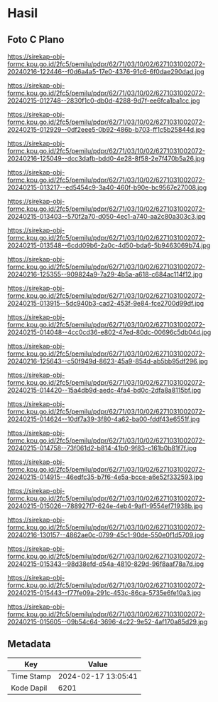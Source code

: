 # Hasil

## Foto C Plano

https://sirekap-obj-formc.kpu.go.id/2fc5/pemilu/pdpr/62/71/03/10/02/6271031002072-20240216-122446--f0d6a4a5-17e0-4376-91c6-6f0dae290dad.jpg

https://sirekap-obj-formc.kpu.go.id/2fc5/pemilu/pdpr/62/71/03/10/02/6271031002072-20240215-012748--2830f1c0-db0d-4288-9d7f-ee6fca1ba1cc.jpg

https://sirekap-obj-formc.kpu.go.id/2fc5/pemilu/pdpr/62/71/03/10/02/6271031002072-20240215-012929--0df2eee5-0b92-486b-b703-ff1c5b25844d.jpg

https://sirekap-obj-formc.kpu.go.id/2fc5/pemilu/pdpr/62/71/03/10/02/6271031002072-20240216-125049--dcc3dafb-bdd0-4e28-8f58-2e7f470b5a26.jpg

https://sirekap-obj-formc.kpu.go.id/2fc5/pemilu/pdpr/62/71/03/10/02/6271031002072-20240215-013217--ed5454c9-3a40-460f-b90e-bc9567e27008.jpg

https://sirekap-obj-formc.kpu.go.id/2fc5/pemilu/pdpr/62/71/03/10/02/6271031002072-20240215-013403--570f2a70-d050-4ec1-a740-aa2c80a303c3.jpg

https://sirekap-obj-formc.kpu.go.id/2fc5/pemilu/pdpr/62/71/03/10/02/6271031002072-20240215-013548--6cdd09b6-2a0c-4d50-bda6-5b9463069b74.jpg

https://sirekap-obj-formc.kpu.go.id/2fc5/pemilu/pdpr/62/71/03/10/02/6271031002072-20240216-125355--909824a9-7a29-4b5a-a618-c684ac114f12.jpg

https://sirekap-obj-formc.kpu.go.id/2fc5/pemilu/pdpr/62/71/03/10/02/6271031002072-20240215-013915--5dc940b3-cad2-453f-9e84-fce2700d99df.jpg

https://sirekap-obj-formc.kpu.go.id/2fc5/pemilu/pdpr/62/71/03/10/02/6271031002072-20240215-014048--4cc0cd36-e802-47ed-80dc-00696c5db04d.jpg

https://sirekap-obj-formc.kpu.go.id/2fc5/pemilu/pdpr/62/71/03/10/02/6271031002072-20240216-125643--c50f949d-8623-45a9-854d-ab5bb95df296.jpg

https://sirekap-obj-formc.kpu.go.id/2fc5/pemilu/pdpr/62/71/03/10/02/6271031002072-20240215-014420--15a4db9d-aedc-4fa4-bd0c-2dfa8a8115bf.jpg

https://sirekap-obj-formc.kpu.go.id/2fc5/pemilu/pdpr/62/71/03/10/02/6271031002072-20240215-014624--10df7a39-3f80-4a62-ba00-fddf43e6551f.jpg

https://sirekap-obj-formc.kpu.go.id/2fc5/pemilu/pdpr/62/71/03/10/02/6271031002072-20240215-014758--73f061d2-b814-41b0-9f83-c161b0b81f7f.jpg

https://sirekap-obj-formc.kpu.go.id/2fc5/pemilu/pdpr/62/71/03/10/02/6271031002072-20240215-014915--46edfc35-b7f6-4e5a-bcce-a6e52f332593.jpg

https://sirekap-obj-formc.kpu.go.id/2fc5/pemilu/pdpr/62/71/03/10/02/6271031002072-20240215-015026--788927f7-624e-4eb4-9af1-9554ef71938b.jpg

https://sirekap-obj-formc.kpu.go.id/2fc5/pemilu/pdpr/62/71/03/10/02/6271031002072-20240216-130157--4862ae0c-0799-45c1-90de-550e0f1d5709.jpg

https://sirekap-obj-formc.kpu.go.id/2fc5/pemilu/pdpr/62/71/03/10/02/6271031002072-20240215-015343--98d38efd-d54a-4810-829d-96f8aaf78a7d.jpg

https://sirekap-obj-formc.kpu.go.id/2fc5/pemilu/pdpr/62/71/03/10/02/6271031002072-20240215-015443--f77fe09a-291c-453c-86ca-5735e6fe10a3.jpg

https://sirekap-obj-formc.kpu.go.id/2fc5/pemilu/pdpr/62/71/03/10/02/6271031002072-20240215-015605--09b54c64-3696-4c22-9e52-4af170a85d29.jpg


## Metadata

| Key        | Value               |
| ---------- | ------------------- |
| Time Stamp | 2024-02-17 13:05:41 |
| Kode Dapil | 6201                |



